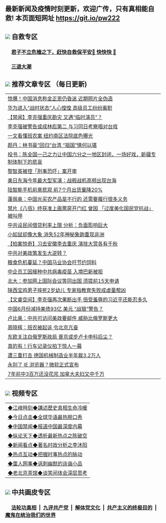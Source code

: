 ## 最新新闻及疫情时刻更新，欢迎广传，只有真相能自救! 本页面短网址 https://git.io/pw222



## <img src="https://img.icons8.com/cute-clipart/2x/circled-right.png">  自救专区

 ### &nbsp;&nbsp;&nbsp;&nbsp; [君子不立危樯之下，赶快自救保平安🍎 快快快 📩](https://github.com/pwgy/td/blob/master/README.md)
 
 ### &nbsp;&nbsp;&nbsp;&nbsp; [三退大潮](https://is.gd/fCPoKo) 
 
## <img src="https://img.icons8.com/cute-clipart/2x/circled-right.png"> 推荐文章专区 （每日更新)

<Table>
<tr><td colspan="2" align="left"><a href="https://wrexpvtd.xhuyd.press/?name=c1214903&key=encdeuyadochlaxz&from=pw2">惊爆！中国消息称金正恩仍昏迷 近期照片全伪造</a></td></tr>
<tr><td colspan="2" align="left"><a href="https://wrexpvtd.xhuyd.press/?name=c1214865&key=encdeuyadochlaxz&from=pw2">华为进入“战时状态”人心惶惶 高级员工纷纷离职</a></td></tr>
<tr><td colspan="2" align="left"><a href="https://wrexpvtd.xhuyd.press/?name=c1214863&key=encdeuyadochlaxz&from=pw2">【禁闻】李克强重庆勘灾 又遇“临时演员”？</a></td></tr>
<tr><td colspan="2" align="left"><a href="https://wrexpvtd.xhuyd.press/?name=c1214846&key=encdeuyadochlaxz&from=pw2">李克强被警告或成林彪第二 与习同日考察唱对台戏</a></td></tr>
<tr><td colspan="2" align="left"><a href="https://wrexpvtd.xhuyd.press/?name=c1214900&key=encdeuyadochlaxz&from=pw2">一文看懂班农案 纽约南区法院底色曝光</a></td></tr>
<tr><td colspan="2" align="left"><a href="https://wrexpvtd.xhuyd.press/?name=c1214825&key=encdeuyadochlaxz&from=pw2">颜丹：林书豪“回归”台湾 “祖国”情何以堪</a></td></tr>
<tr><td colspan="2" align="left"><a href="https://wrexpvtd.xhuyd.press/?name=c1214829&key=encdeuyadochlaxz&from=pw2">投书：陈全国一己之力让中国六分之一地区封闭，一场好戏，新疆专制体制下的悲哀</a></td></tr>
<tr><td colspan="2" align="left"><a href="https://wrexpvtd.xhuyd.press/?name=c1214884&key=encdeuyadochlaxz&from=pw2">黎智英被控「刑事恐吓」案开审</a></td></tr>
<tr><td colspan="2" align="left"><a href="https://wrexpvtd.xhuyd.press/?name=c1214883&key=encdeuyadochlaxz&from=pw2">美日东海今年最大型军演：战舰战机高频出现台海</a></td></tr>
<tr><td colspan="2" align="left"><a href="https://wrexpvtd.xhuyd.press/?name=c1214885&key=encdeuyadochlaxz&from=pw2">陆智能手机前景悲观 前7个月出货量降20%</a></td></tr>
<tr><td colspan="2" align="left"><a href="https://wrexpvtd.xhuyd.press/?name=c1214898&key=encdeuyadochlaxz&from=pw2">蓬佩奥：中国光买农产品是不行的 还需要履行很多义务</a></td></tr>
<tr><td colspan="2" align="left"><a href="https://wrexpvtd.xhuyd.press/?name=c1214880&key=encdeuyadochlaxz&from=pw2">禁片《八佰》终获准上画票房开门红 曾因 「过度美化国民党抗战」被叫停</a></td></tr>
<tr><td colspan="2" align="left"><a href="https://wrexpvtd.xhuyd.press/?name=c1214862&key=encdeuyadochlaxz&from=pw2">中共设民间借贷利率上限 分析：负面影响巨大</a></td></tr>
<tr><td colspan="2" align="left"><a href="https://wrexpvtd.xhuyd.press/?name=c1214854&key=encdeuyadochlaxz&from=pw2">小如鼠却像大象 消失52年神秘象鼩重现非洲</a></td></tr>
<tr><td colspan="2" align="left"><a href="https://wrexpvtd.xhuyd.press/?name=c1214826&key=encdeuyadochlaxz&from=pw2">【拍案惊奇】习去安徽李去重庆 演技大赏各有千秋</a></td></tr>
<tr><td colspan="2" align="left"><a href="https://wrexpvtd.xhuyd.press/?name=c1214877&key=encdeuyadochlaxz&from=pw2">中共对美政策发生大逆转？</a></td></tr>
<tr><td colspan="2" align="left"><a href="https://wrexpvtd.xhuyd.press/?name=c1214815&key=encdeuyadochlaxz&from=pw2">粮食危机蔓延？中国马业协会吁节约饲料</a></td></tr>
<tr><td colspan="2" align="left"><a href="https://wrexpvtd.xhuyd.press/?name=c1214814&key=encdeuyadochlaxz&from=pw2">中企员工因接种中共病毒疫苗 入境巴新被拒</a></td></tr>
<tr><td colspan="2" align="left"><a href="https://wrexpvtd.xhuyd.press/?name=c1214886&key=encdeuyadochlaxz&from=pw2">北大：参加网上国际会议等同出国 须提前15天申请</a></td></tr>
<tr><td colspan="2" align="left"><a href="https://wrexpvtd.xhuyd.press/?name=c1214882&key=encdeuyadochlaxz&from=pw2">陕西宝鸡男子摔死2岁幼儿 专家指教育失败成虐童帮凶</a></td></tr>
<tr><td colspan="2" align="left"><a href="https://wrexpvtd.xhuyd.press/?name=c1214866&key=encdeuyadochlaxz&from=pw2">【文睿空间】李克强再次果断出手 倍受羞辱的习近平还能忍多久</a></td></tr>
<tr><td colspan="2" align="left"><a href="https://wrexpvtd.xhuyd.press/?name=c1214855&key=encdeuyadochlaxz&from=pw2">中国6月份减持美债93亿 美元 “战狼”警告？</a></td></tr>
<tr><td colspan="2" align="left"><a href="https://wrexpvtd.xhuyd.press/?name=c1214901&key=encdeuyadochlaxz&from=pw2">卢比奥：中共可访问美政要邮件 威胁比俄罗斯更大</a></td></tr>
<tr><td colspan="2" align="left"><a href="https://wrexpvtd.xhuyd.press/?name=c1214845&key=encdeuyadochlaxz&from=pw2">周晓辉：班农被起诉 令北京亢奋</a></td></tr>
<tr><td colspan="2" align="left"><a href="https://wrexpvtd.xhuyd.press/?name=c1214837&key=encdeuyadochlaxz&from=pw2">东欧关注白俄罗斯政局 普京或步卢卡申科后尘？</a></td></tr>
<tr><td colspan="2" align="left"><a href="https://wrexpvtd.xhuyd.press/?name=c1214895&key=encdeuyadochlaxz&from=pw2">真的有！行车记录仪拍下惊人一幕</a></td></tr>
<tr><td colspan="2" align="left"><a href="https://wrexpvtd.xhuyd.press/?name=c1214902&key=encdeuyadochlaxz&from=pw2">遭三重打击 德国机械制造业半年裁3.2万人</a></td></tr>
<tr><td colspan="2" align="left"><a href="https://wrexpvtd.xhuyd.press/?name=c1214894&key=encdeuyadochlaxz&from=pw2">永别了 IE 浏览器？微软正式宣布</a></td></tr>
<tr><td colspan="2" align="left"><a href="https://wrexpvtd.xhuyd.press/?name=c1214899&key=encdeuyadochlaxz&from=pw2">7年前中3百万还没花完 加拿大夫妇又中千万</a></td></tr>

</Table>

## <img src="https://img.icons8.com/cute-clipart/2x/circled-right.png"> 视频专区
 
 <Table>
   <tr>
   <td colspan="2" align=left> 
<a href="https://kmyaoayewvhx.xhyte.press/oo.aspx?name=c922850&key=wybpblbewupvzpbn&from=pw2&tag=9877">◆江峰時刻◆講述歷史真相生命冷暖</a><br/>
    </td>
  </tr>
   <tr>
   <td colspan="2" align=left> 
<a href="https://kmyaoayewvhx.xhyte.press/oo.aspx?name=c816850&key=wybpblbewupvzpbn&from=pw2&tag=9877">◆今日点击◆全球华语最热脱口秀</a><br/>
    </td>
  </tr>
  <tr>
  <td colspan="2" align=left>
<a href="https://kmyaoayewvhx.xhyte.press/oo.aspx?name=c816860&key=wybpblbewupvzpbn&from=pw2&tag=99733110">◆中国禁闻◆报道中国最深度内幕</a><br/>
   </tr>
  <tr>
     <td colspan="2" align=left>
<a href="https://kmyaoayewvhx.xhyte.press/oo.aspx?name=c816855&key=wybpblbewupvzpbn&from=pw2&tag=997110">◆纵论天下◆透析最新热点之陈破空</a><br/>
   </tr>
   <tr>
      <td colspan="2" align=left>
<a href="https://kmyaoayewv4hx.xhyte.press/oo.aspx?name=c838308&key=wybpblbewupvzpbn&from=pw2&tag=9973110">◆新闻看点◆著名时政分析之李沐阳</a><br/>
   </tr>
   <tr>
     <td colspan="2" align=left>
<a href="https://kmy4aoayewvhx.xhyte.press/oo.aspx?name=c816852&key=wybpblbewupvzpbn&from=pw2&tag=9733110">◆热点互动◆把握时事热点的脉动</a><br/>
   </tr>
   <tr>
      <td colspan="2" align=left>
<a href="https://kmyaoaye4wvhx.xhyte.press/oo.aspx?name=c816694&key=wybpblbewupvzpbn&from=pw2&tag=93310">◆雷人网事◆讽刺幽默的诙谐小品</a><br/>
   </tr>
   <tr>
    <td colspan="2" align=left>
<a href="https://kmyao4ayewvhx.xhyte.press/oo.aspx?name=c816650&key=wybpblbewupvzpbn&from=pw2&tag=9973110">◆老北京茶馆◆谈笑间体会深层思考</a><br/>
   </tr>
</Table>
 
## <img src="https://img.icons8.com/cute-clipart/2x/circled-right.png"> 中共画皮专区


 ### &nbsp;&nbsp;&nbsp;&nbsp; [法轮功真相](https://github.com/begood0513/basic/blob/master/README.md) &nbsp;|&nbsp; [九评共产党](https://github.com/begood0513/9ping.md/blob/master/README.md) &nbsp;|&nbsp; [解体党文化](https://github.com/begood0513/jtdwh.md/blob/master/README.md)   &nbsp;|&nbsp; [共产主义的终极目的](https://github.com/begood0513/gczydzjmd.md/blob/master/README.md) &nbsp;|&nbsp; [魔鬼在统治我们的世界](https://github.com/begood0513/gczydzjmd.md/blob/master/README.md) 

